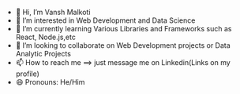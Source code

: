 - 👋 Hi, I’m Vansh Malkoti
- 👀 I’m interested in Web Development and Data Science
- 🌱 I’m currently learning Various Libraries and Frameworks such as React, Node.js,etc
- 💞️ I’m looking to collaborate on Web Development projects or Data Analytic Projects
- 📫 How to reach me ==> just message me on Linkedin(Links on my profile)
- 😄 Pronouns: He/Him


